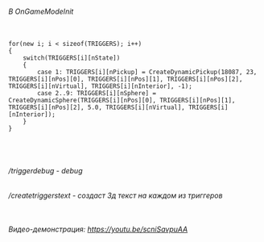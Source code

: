###### В OnGameModeInit<br><br>
```PAWN 
for(new i; i < sizeof(TRIGGERS); i++)
{
	switch(TRIGGERS[i][nState])
	{
		case 1: TRIGGERS[i][nPickup] = CreateDynamicPickup(18087, 23, TRIGGERS[i][nPos][0], TRIGGERS[i][nPos][1], TRIGGERS[i][nPos][2], TRIGGERS[i][nVirtual], TRIGGERS[i][nInterior], -1);
		case 2..9: TRIGGERS[i][nSphere] = CreateDynamicSphere(TRIGGERS[i][nPos][0], TRIGGERS[i][nPos][1], TRIGGERS[i][nPos][2], 5.0, TRIGGERS[i][nVirtual], TRIGGERS[i][nInterior]); 
	}
}
```

<br><br>

###### /triggerdebug - debug<br>
###### /createtriggerstext - создаст 3д текст на каждом из триггеров <br><br>

###### Видео-демонстрация:  https://youtu.be/scniSavpuAA
